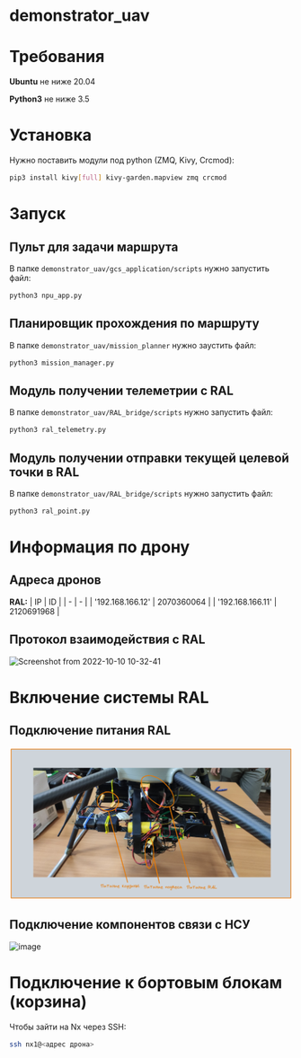 # demonstrator_uav

# Требования

**Ubuntu** не ниже 20.04

**Python3** не ниже 3.5

# Установка

Нужно поставить модули под python (ZMQ, Kivy, Crcmod):
```bash
pip3 install kivy[full] kivy-garden.mapview zmq crcmod
```

# Запуск
## Пульт для задачи маршрута

В папке `demonstrator_uav/gcs_application/scripts` нужно запустить файл:
```bash
python3 npu_app.py
```

## Планировщик прохождения по маршруту

В папке `demonstrator_uav/mission_planner` нужно заустить файл:
```bash
python3 mission_manager.py
```

## Модуль получении телеметрии с RAL

В папке `demonstrator_uav/RAL_bridge/scripts` нужно запустить файл:
```bash
python3 ral_telemetry.py
```

## Модуль получении отправки текущей целевой точки в RAL

В папке `demonstrator_uav/RAL_bridge/scripts` нужно запустить файл:
```bash
python3 ral_point.py
```

# Информация по дрону
## Адреса дронов
**RAL:**
| IP | ID |
| - | - |
| '192.168.166.12' | 2070360064 |
| '192.168.166.11' | 2120691968 |

## Протокол взаимодействия с RAL

![Screenshot from 2022-10-10 10-32-41](https://user-images.githubusercontent.com/78022926/194817289-d7288a5e-96b7-4c91-86b1-9245f7839ec3.png)


# Включение системы RAL
## Подключение питания RAL
![image](resources/drone.png)

## Подключение компонентов связи с НСУ
![image](resources/connection.png)


# Подключение к бортовым блокам (корзина)

Чтобы зайти на Nx через SSH:
```bash
ssh nx1@<адрес дрона>
```
